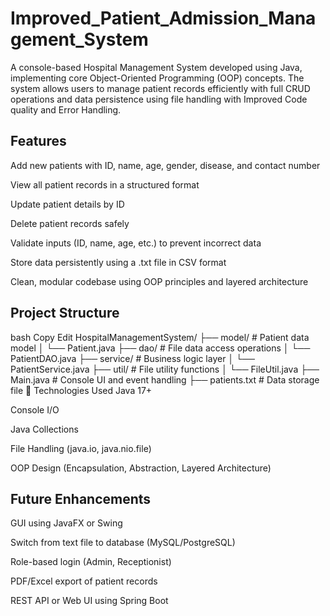 # Improved_Patient_Admission_Management_System
A console-based Hospital Management System developed using Java, implementing core Object-Oriented Programming (OOP) concepts. The system allows users to manage patient records efficiently with full CRUD operations and data persistence using file handling with Improved Code quality and Error Handling.

## Features
Add new patients with ID, name, age, gender, disease, and contact number

View all patient records in a structured format

Update patient details by ID

Delete patient records safely

Validate inputs (ID, name, age, etc.) to prevent incorrect data

Store data persistently using a .txt file in CSV format

Clean, modular codebase using OOP principles and layered architecture

## Project Structure
bash
Copy
Edit
HospitalManagementSystem/
├── model/           # Patient data model
│   └── Patient.java
├── dao/             # File data access operations
│   └── PatientDAO.java
├── service/         # Business logic layer
│   └── PatientService.java
├── util/            # File utility functions
│   └── FileUtil.java
├── Main.java        # Console UI and event handling
├── patients.txt     # Data storage file
🔧 Technologies Used
Java 17+

Console I/O

Java Collections

File Handling (java.io, java.nio.file)

OOP Design (Encapsulation, Abstraction, Layered Architecture)


## Future Enhancements
GUI using JavaFX or Swing

Switch from text file to database (MySQL/PostgreSQL)

Role-based login (Admin, Receptionist)

PDF/Excel export of patient records

REST API or Web UI using Spring Boot

